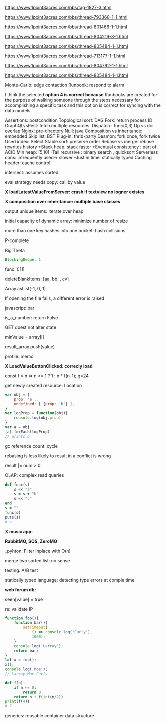 https://www.1point3acres.com/bbs/tag-1827-3.html

https://www.1point3acres.com/bbs/thread-793368-1-1.html

https://www.1point3acres.com/bbs/thread-801466-1-1.html

https://www.1point3acres.com/bbs/thread-804219-3-1.html

https://www.1point3acres.com/bbs/thread-805484-1-1.html

https://www.1point3acres.com/bbs/thread-713177-1-1.html

https://www.1point3acres.com/bbs/thread-804792-1-1.html



https://www.1point3acres.com/bbs/thread-805484-1-1.html

Monte-Carlo: edge contaction
Runbook: respond to alarm

I think the selected **option 4 is correct because** Runbooks are created for **t**he purpose of walking someone through the steps necessary for accomplishing a specific task and this option is correct for syncing with the data models.

Assertions: postcondition
Topological sort: DAG
Fork: return process ID
GraphQLvsRest: fetch multiple resources.
Dispatch : func(0,3)
Dp vs dc: overlap
Nginx: pre-directory
Null: java
Composition vs inheritance: embedded 
Skip list: BST
Plug-in: thrid-party
Deamon: fork once, fork twice
Used index: Select
Stable sort: preserve order
Reba‍‌‌‌‍‍‌‌‌‌‌‌‍‍‌‍‍‍‍‌se vs merge: rebase rewrites history
+Stack heap: stack faster
+Eventual consistency : part of ACID
Min heap: [5,10]
-Tail recursive : binary search , quicksort
Serverless cons: infrequently used-> slower
-Just in time: statically typed
Caching header: cache control

intersect: assumes sorted

eval strategy needs copy: call by value

**X loadLatestValueFromServer: crash if textview no logner existes**

**X composition over inheritance: multiple base classes**

output unique items: iterate over heap

initial capacity of dynamic array: minimize number of resize

more than one key hashes into one bucket: hash collisions

P-complete

Big Theta



```java
BlockingDeque: 1
```

func: 0[1]

deleteBlankItems: [aa, bb, , cv]

Array.asList(-1, 0, 1)

If opening the file fails, a different error is raised

javascript: bar

is_a_number: return False

GET doest not alter state

minValue = array[i]

result_array.push(value)



profile: memo

**X LoadValueButtonClicked: correcly load**

const f = n => n <= 1 ? 1 : n * f(n-1); g=24

get newly created resource: Location

```js
var obj = {
    prop: 'a',
    undefined: [ {prop: 'b'} ],
}
var logProp = function(obj){
    console.log(obj.prop)
}
var a = obj
[a].forEach(logProp)
// prints b
```

gc reference count: cycle

rebasing is less likely to result in a conflict is wrong

result |= num > 0

OLAP: complex read queries

```ruby
def func(s)
    s << "a"
    s = s + "b"
    s << "c"
end 
s = ""
func(s)
puts(s)
# a
```





**X music app:** 

**RabbitMQ, SQS, ZeroMQ**

_pyhton: Filter inplace with O(n)

merge two sorted list: no sense

testing: A/B test

statically typed language: detecting type errors at comple time

**web forum db:**

seen[value] = true

re: validate IP

```js
function foo(){
    function bar(){
        setTimeout(
            () => console.log('Curly'),
            1000);
    }
    console.log('Larray');
    return bar;
}
let x = foo();
x();
console.log('Moe');
// Larray Moe Curly

```

```python
def f(n):
    if n <= 0:
        return 0
    return n + f(int(n/2))
print(f(4))
# 7
```

generics: reusable container data structure

